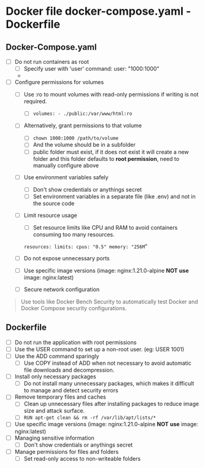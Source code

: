 # Docker file docker-compose.yaml - Dockerfile

## Docker-Compose.yaml

* [ ] Do not run containers as root
  * [ ] Specify user with 'user' command: user: "1000:1000"
  *
* [ ] Configure permissions for volumes
  * [ ] Use :ro to mount volumes with read-only permissions if writing is not required.
    * [ ] `volumes: - ./public:/var/www/html:ro`
  * [ ] Alternatively, grant permissions to that volume
    * [ ] `chown 1000:1000 /path/to/volume`
    * [ ] And the volume should be in a subfolder
    * [ ] public folder must exist, if it does not exist it will create a new folder and this folder defaults to **root permission**, need to manually configure above
  * [ ] Use environment variables safely
    * [ ] Don't show credentials or anythings secret
    * [ ] Set environment variables in a separate file (like .env) and not in the source code
  *   [ ] Limit resource usage

      * [ ] Set resource limits like CPU and RAM to avoid containers consuming too many resources.

      `resources: limits: cpus: "0.5" memory: "256M`"
  * [ ] Do not expose unnecessary ports
  * [ ] Use specific image versions (image: nginx:1.21.0-alpine **NOT** **use** image: nginx:latest)
  * [ ] Secure network configuration

> Use tools like Docker Bench Security to automatically test Docker and Docker Compose security configurations.

## Dockerfile

* [ ] Do not run the application with root permissions
* [ ] Use the USER command to set up a non-root user. (eg: USER 1001)
* [ ] Use the ADD command sparingly
  * [ ] Use COPY instead of ADD when not necessary to avoid automatic file downloads and decompression.
* [ ] Install only necessary packages
  * [ ] Do not install many unnecessary packages, which makes it difficult to manage and detect security errors
* [ ] Remove temporary files and caches
  * [ ] Clean up unnecessary files after installing packages to reduce image size and attack surface.
  * [ ] `RUN apt-get clean && rm -rf /var/lib/apt/lists/*`
* [ ] Use specific image versions (image: nginx:1.21.0-alpine **NOT** **use** image: nginx:latest)
* [ ] Managing sensitive information
  * [ ] Don't show credentials or anythings secret
* [ ] Manage permissions for files and folders
  * [ ] Set read-only access to non-writeable folders
